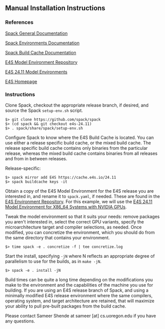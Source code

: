  <style type="text/css" rel="stylesheet">
 pre { text-align: left important!; }
 </style>

## Manual Installation Instructions

### References

[Spack General Documentation](https://spack.readthedocs.io/en/latest/)

[Spack Environments Documentation](https://spack.readthedocs.io/en/latest/environments.html)

[Spack Build Cache Documentation](https://spack.readthedocs.io/en/latest/binary_caches.html)

[E4S Model Environment Repository](https://github.com/E4S-Project/e4s)

[E4S 24.11 Model Environments](https://github.com/E4S-Project/e4s/tree/master/environments/24.11)

[E4S Homepage](https://e4s.io)

### Instructions

Clone Spack, checkout the appropriate release branch, if desired, and source the Spack `setup-env.sh` script.
```
$> git clone https://github.com/spack/spack
$> (cd spack && git checkout e4s-24.11)
$> . spack/share/spack/setup-env.sh
```

Configure Spack to know where the E4S Build Cache is located. You can use either a release specific build cache, or the mixed build cache. The release specific build cache contains only binaries from the particular release, whereas the mixed build cache contains binaries from all releases and from in between releases.

Release-specific:
```
$> spack mirror add E4S https://cache.e4s.io/24.11
$> spack buildcache keys -it
```

Obtain a copy of the E4S Model Environment for the E4S release you are interested in, and rename it to `spack.yaml`, if needed. These are found in the [E4S Environment Repository](https://github.com/E4S-Project/e4s/tree/master/environments). For this example, we will use the [E4S 24.11 Model Environment for X86_64 Systems with NVIDIA GPUs](https://github.com/E4S-Project/e4s/tree/master/environments/24.11/amd64-gcc-cuda-ubuntu22.04).

Tweak the model environment so that it suits your needs: remove packages you aren't interested in, select the correct GPU variants, specify the microarchitecture target and compiler selections, as needed. Once modified, you can concretize the environment, which you should do from the same directory that contains your environment.
```
$> time spack -e . concretize -f | tee concretize.log
```

Start the install, specifying `-jN` where N reflects an appropriate degree of parallelism to use for the builds, as in `make -jN`.
```
$> spack -e . install -jN
```

Build times can be quite a long time depending on the modifications you make to the environment and the capabilities of the machine you use for building. If you are using an E4S release branch of Spack, and using a minimally modified E4S release environment where the same compilers, operating system, and target architecture are retained, that will maximize your ability to pull pre-built packages from the build cache.

Please contact Sameer Shende at sameer [at] cs.uoregon.edu if you have any questions.



